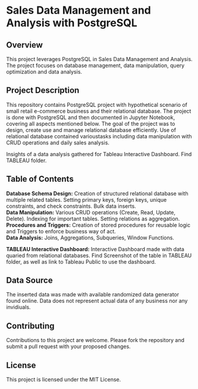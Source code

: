 # Sales Data Management and Analysis with PostgreSQL

## Overview

This project leverages PostgreSQL in Sales Data Management and Analysis. The project focuses on database management, data manipulation, query optimization and data analysis.


## Project Description

This repository contains PostgreSQL project with hypothetical scenario of small retail e-commerce business and their relational database. The project is done with PostgreSQL and then documented in Jupyter Notebook, covering all aspects mentioned below.
The goal of the project was to design, create use and manage relational database efficiently. Use of relational database contained varioustasks including data manipulation with CRUD operations and daily sales analysis.

Insights of a data analysis gathered for Tableau Interactive Dashboard. Find TABLEAU folder.

## Table of Contents

**Database Schema Design:** Creation of structured relational database with multiple related tables. Setting primary keys, foreign keys, unique constraints, and check constraints. Bulk data inserts.<br>
**Data Manipulation:** Various CRUD operations (Create, Read, Update, Delete). Indexing for important tables. Setting relations as aggregation.<br>
**Procedures and Triggers:** Creation of stored procedures for reusable logic and Triggers to enforce business way of act.<br>
**Data Analysis:** Joins, Aggregations, Subqueries, Window Functions.

**TABLEAU Interactive Dashboard:** Interactive Dashboard made with data quaried from relational databases. Find Screenshot of the table in TABLEAU folder, as well as link to Tableau Public to use the dashboard.

## Data Source

The inserted data was made with available randomized data generator found online. Data does not represent actual data of any business nor any invidiuals.

## Contributing

Contributions to this project are welcome. Please fork the repository and submit a pull request with your proposed changes.

## License

This project is licensed under the MIT License.
